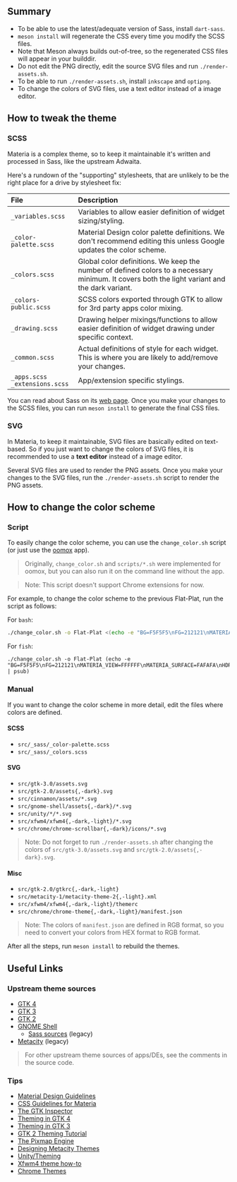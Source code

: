 ## Summary

- To be able to use the latest/adequate version of Sass, install `dart-sass`.
- `meson install` will regenerate the CSS every time you modify the SCSS files.
- Note that Meson always builds out-of-tree, so the regenerated CSS files will
  appear in your builddir.
- Do not edit the PNG directly, edit the source SVG files and run `./render-assets.sh`.
- To be able to run `./render-assets.sh`, install `inkscape` and `optipng`.
- To change the colors of SVG files, use a text editor instead of a image editor.

## How to tweak the theme

### SCSS

Materia is a complex theme, so to keep it maintainable it's written and
processed in Sass, like the upstream Adwaita.

Here's a rundown of the "supporting" stylesheets, that are unlikely to be the
right place for a drive by stylesheet fix:

File | Description
:-- | :--
`_variables.scss` | Variables to allow easier definition of widget sizing/styling.
`_color-palette.scss` | Material Design color palette definitions. We don't recommend editing this unless Google updates the color scheme.
`_colors.scss` | Global color definitions. We keep the number of defined colors to a necessary minimum. It covers both the light variant and the dark variant.
`_colors-public.scss` | SCSS colors exported through GTK to allow for 3rd party apps color mixing.
`_drawing.scss` | Drawing helper mixings/functions to allow easier definition of widget drawing under specific context.
`_common.scss` | Actual definitions of style for each widget. This is where you are likely to add/remove your changes.
`_apps.scss` <br> `_extensions.scss` | App/extension specific stylings.

You can read about Sass on its [web page](http://sass-lang.com/documentation/).
Once you make your changes to the SCSS files, you can run `meson install`
to generate the final CSS files.

### SVG

In Materia, to keep it maintainable, SVG files are basically edited on
text-based. So if you just want to change the colors of SVG files, it is
recommended to use a **text editor** instead of a image editor.

Several SVG files are used to render the PNG assets. Once you make your changes
to the SVG files, run the `./render-assets.sh` script to render the PNG assets.

## How to change the color scheme

### Script

To easily change the color scheme, you can use the `change_color.sh` script (or
just use the [oomox](https://github.com/themix-project/oomox) app).

> Originally, `change_color.sh` and `scripts/*.sh` were implemented for oomox,
but you can also run it on the command line without the app.

> Note: This script doesn't support Chrome extensions for now.

For example, to change the color scheme to the previous Flat-Plat, run the
script as follows:

For `bash`:

```bash
./change_color.sh -o Flat-Plat <(echo -e "BG=F5F5F5\nFG=212121\nMATERIA_VIEW=FFFFFF\nMATERIA_SURFACE=FAFAFA\nHDR_BG=455A64\nHDR_FG=FFFFFF\nSEL_BG=42A5F5\n")
```

For `fish`:

```fish
./change_color.sh -o Flat-Plat (echo -e "BG=F5F5F5\nFG=212121\nMATERIA_VIEW=FFFFFF\nMATERIA_SURFACE=FAFAFA\nHDR_BG=455A64\nHDR_FG=FFFFFF\nSEL_BG=42A5F5\n" | psub)
```

### Manual

If you want to change the color scheme in more detail, edit the files where
colors are defined.

#### SCSS

- `src/_sass/_color-palette.scss`
- `src/_sass/_colors.scss`

#### SVG

- `src/gtk-3.0/assets.svg`
- `src/gtk-2.0/assets{,-dark}.svg`
- `src/cinnamon/assets/*.svg`
- `src/gnome-shell/assets{,-dark}/*.svg`
- `src/unity/*/*.svg`
- `src/xfwm4/xfwm4{,-dark,-light}/*.svg`
- `src/chrome/chrome-scrollbar{,-dark}/icons/*.svg`

> Note: Do not forget to run `./render-assets.sh` after changing the colors of
`src/gtk-3.0/assets.svg` and `src/gtk-2.0/assets{,-dark}.svg`.

#### Misc

- `src/gtk-2.0/gtkrc{,-dark,-light}`
- `src/metacity-1/metacity-theme-2{,-light}.xml`
- `src/xfwm4/xfwm4{,-dark,-light}/themerc`
- `src/chrome/chrome-theme{,-dark,-light}/manifest.json`

> Note: The colors of `manifest.json` are defined in RGB format, so you need to
convert your colors from HEX format to RGB format.

After all the steps, run `meson install` to rebuild the themes.

## Useful Links

### Upstream theme sources

- [GTK 4](https://gitlab.gnome.org/GNOME/gtk/tree/master/gtk/theme/Adwaita)
- [GTK 3](https://gitlab.gnome.org/GNOME/gtk/tree/gtk-3-24/gtk/theme/Adwaita)
- [GTK 2](https://gitlab.gnome.org/GNOME/gnome-themes-extra/tree/master/themes/Adwaita/gtk-2.0)
- [GNOME Shell](https://gitlab.gnome.org/GNOME/gnome-shell/tree/master/data/theme)
  - [Sass sources](https://gitlab.gnome.org/GNOME/gnome-shell-sass) (legacy)
- [Metacity](https://gitlab.gnome.org/GNOME/gnome-themes-extra/tree/gnome-3-14/themes/Adwaita/metacity-1) (legacy)

> For other upstream theme sources of apps/DEs, see the comments in the source code.

### Tips

- [Material Design Guidelines](https://www.material.io/guidelines/)
- [CSS Guidelines for Materia](https://github.com/nana-4/materia-theme/wiki/CSS-Guidelines)
- [The GTK Inspector](https://blog.gtk.org/2017/04/05/the-gtk-inspector/)
- [Theming in GTK 4](https://developer.gnome.org/gtk4/stable/theming.html)
- [Theming in GTK 3](https://developer.gnome.org/gtk3/stable/theming.html)
- [GTK 2 Theming Tutorial](https://wiki.gnome.org/Attic/GnomeArt/Tutorials/GtkThemes)
- [The Pixmap Engine](https://wiki.gnome.org/Attic/GnomeArt/Tutorials/GtkEngines/PixmapEngine)
- [Designing Metacity Themes](https://wiki.gnome.org/Attic/GnomeArt/Tutorials/MetacityThemes)
- [Unity/Theming](https://wiki.ubuntu.com/Unity/Theming)
- [Xfwm4 theme how-to](https://wiki.xfce.org/howto/xfwm4_theme)
- [Chrome Themes](https://developer.chrome.com/extensions/themes)
